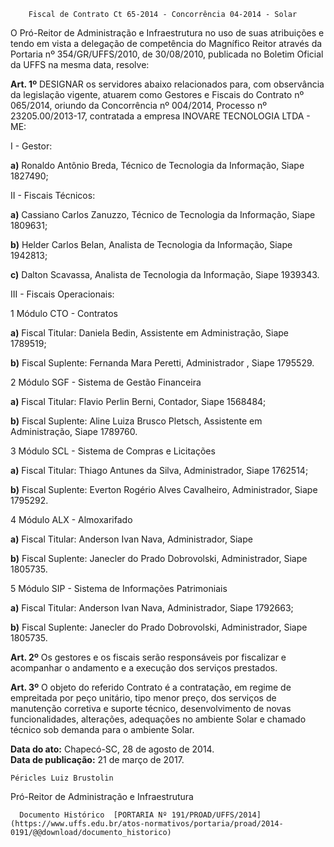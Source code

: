         Fiscal de Contrato Ct 65-2014 - Concorrência 04-2014 - Solar  

O Pró-Reitor de Administração e Infraestrutura no uso de suas atribuições e tendo em vista a delegação de competência do Magnífico Reitor através da Portaria nº 354/GR/UFFS/2010, de 30/08/2010, publicada no Boletim Oficial da UFFS na mesma data, resolve:

 **Art. 1º** DESIGNAR os servidores abaixo relacionados para, com observância da legislação vigente, atuarem como Gestores e Fiscais do Contrato nº 065/2014, oriundo da Concorrência nº 004/2014, Processo nº 23205.00/2013-17, contratada a empresa INOVARE TECNOLOGIA LTDA - ME:

 I - Gestor:

 **a)** Ronaldo Antônio Breda, Técnico de Tecnologia da Informação, Siape 1827490;

 II - Fiscais Técnicos:

 **a)** Cassiano Carlos Zanuzzo, Técnico de Tecnologia da Informação, Siape 1809631;

 **b)** Helder Carlos Belan, Analista de Tecnologia da Informação, Siape 1942813;

 **c)** Dalton Scavassa, Analista de Tecnologia da Informação, Siape 1939343.

 III - Fiscais Operacionais:

 1 Módulo CTO - Contratos

 **a)** Fiscal Titular: Daniela Bedin, Assistente em Administração, Siape 1789519;

 **b)** Fiscal Suplente: Fernanda Mara Peretti, Administrador , Siape 1795529.

 2 Módulo SGF - Sistema de Gestão Financeira

 **a)** Fiscal Titular: Flavio Perlin Berni, Contador, Siape 1568484;

 **b)** Fiscal Suplente: Aline Luiza Brusco Pletsch, Assistente em Administração, Siape 1789760.

 3 Módulo SCL - Sistema de Compras e Licitações

 **a)** Fiscal Titular: Thiago Antunes da Silva, Administrador, Siape 1762514;

 **b)** Fiscal Suplente: Everton Rogério Alves Cavalheiro, Administrador, Siape 1795292.

 4 Módulo ALX - Almoxarifado

 **a)** Fiscal Titular: Anderson Ivan Nava, Administrador, Siape

 **b)** Fiscal Suplente: Janecler do Prado Dobrovolski, Administrador, Siape 1805735.

 5 Módulo SIP - Sistema de Informações Patrimoniais

 **a)** Fiscal Titular: Anderson Ivan Nava, Administrador, Siape 1792663;

 **b)** Fiscal Suplente: Janecler do Prado Dobrovolski, Administrador, Siape 1805735.

 **Art. 2º** Os gestores e os fiscais serão responsáveis por fiscalizar e acompanhar o andamento e a execução dos serviços prestados.

 **Art. 3º** O objeto do referido Contrato é a contratação, em regime de empreitada por peço unitário, tipo menor preço, dos serviços de manutenção corretiva e suporte técnico, desenvolvimento de novas funcionalidades, alterações, adequações no ambiente Solar e chamado técnico sob demanda para o ambiente Solar.

  

   **Data do ato:** Chapecó-SC, 28 de agosto de 2014.   
 **Data de publicação:**  21 de março de 2017. 

    Péricles Luiz Brustolin   
 Pró-Reitor de Administração e Infraestrutura 

      Documento Histórico  [PORTARIA Nº 191/PROAD/UFFS/2014](https://www.uffs.edu.br/atos-normativos/portaria/proad/2014-0191/@@download/documento_historico)     
      